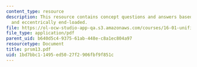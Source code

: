 ```yaml
---
content_type: resource
description: This resource contains concept questions and answers based on clamped-free
  and eccentrically end-loaded.
file: https://ol-ocw-studio-app-qa.s3.amazonaws.com/courses/16-01-unified-engineering-i-ii-iii-iv-fall-2005-spring-2006/1bd7bbc11495ed5027f2906fbf9f851c_prsm13.pdf
file_type: application/pdf
parent_uid: b640d5c4-9375-61ab-448e-c8a1ec804a97
resourcetype: Document
title: prsm13.pdf
uid: 1bd7bbc1-1495-ed50-27f2-906fbf9f851c
---
```

